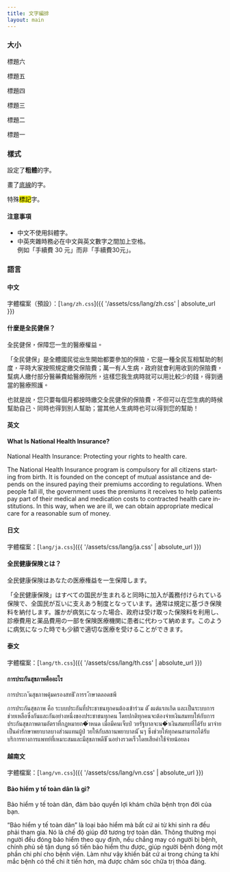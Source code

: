 ```yaml
---
title: 文字編排
layout: main
---
```


### 大小

<p class="heading6">標題六</p>

<p class="heading5">標題五</p>

<p class="heading4">標題四</p>

<p class="heading3">標題三</p>

<p class="heading2">標題二</p>

<p class="heading1">標題一</p>

### 樣式

設定了**粗體**的字。

畫了<u>底線</u>的字。

特殊<mark>標記</mark>字。

#### 注意事項

* 中文不使用斜體字。
* 中英夾雜時務必在中文與英文數字之間加上空格。    
  例如「手續費 30 元」而非「手續費30元」。

### 語言

#### 中文

字體檔案（預設）：[`lang/zh.css`]({{ '/assets/css/lang/zh.css' | absolute_url }})
<link href="{{ '/assets/css/lang/zh.css' | absolute_url }}" rel="stylesheet">

<!-- https://www.nhi.gov.tw/resource/Handbook/2020-2021/images/pdf/2020-2021_zh.pdf -->
<div class="pa4 ba plain w-paragraph nested-copy-separator" lang="zh-hant">
  <h4>什麼是全民健保？</h4>
  <p class="desc">全民健保，保障您一生的醫療權益。</p>

  <p>「全民健保」是全體國民從出生開始都要參加的保險，它是一種全民互相幫助的制度，平時大家按照規定繳交保險費；萬一有人生病，政府就會利用收到的保險費，幫病人繳付部分醫藥費給醫療院所，這樣您我生病時就可以用比較少的錢，得到適當的醫療照護。</p>
  <p>也就是說，您只要每個月都按時繳交全民健保的保險費，不但可以在您生病的時候幫助自己、同時也得到別人幫助；當其他人生病時也可以得到您的幫助！</p>
</div>

#### 英文

<!-- https://www.nhi.gov.tw/resource/Handbook/2020-2021/images/pdf/2020-2021_en.pdf -->
<div class="pa4 ba plain w-paragraph" lang="en">
  <h4>What Is National Health Insurance?</h4>
  <p class="desc">National Health Insurance: Protecting your rights to health care.</p>

  <p>The National Health Insurance program is compulsory for all citizens starting from birth. It is founded on the concept of mutual assistance and depends on the insured paying their premiums according to regulations. When people fall ill, the government uses the premiums it receives to help patients pay part of their medical and medication costs to contracted health care institutions. In this way, when we are ill, we can obtain appropriate medical care for a reasonable sum of money.</p>
</div>

#### 日文

字體檔案：[`lang/ja.css`]({{ '/assets/css/lang/ja.css' | absolute_url }})
<link href="{{ '/assets/css/lang/ja.css' | absolute_url }}" rel="stylesheet">

<!-- https://www.nhi.gov.tw/resource/Handbook/2020-2021/images/pdf/2020-2021_ja.pdf -->
<div class="pa4 ba plain w-paragraph" lang="ja">
  <h4>全民健康保険とは？</h4>
  <p class="desc">全民健康保険はあなたの医療権益を一生保障します。  </p>

  <p>「全民健康保険」はすべての国民が生まれると同時に加入が義務付けられている保険で、全国民が互いに支えあう制度となっています。通常は規定に基づき保険料を納付します。誰かが病気になった場合、政府は受け取った保険料を利用し、診療費用と薬品費用の一部を保険医療機関に患者に代わって納めます。このように病気になった時でも少額で適切な医療を受けることができます。</p>
</div>

#### 泰文

字體檔案：[`lang/th.css`]({{ '/assets/css/lang/th.css' | absolute_url }})
<link href="{{ '/assets/css/lang/th.css' | absolute_url }}" rel="stylesheet">


<!-- https://www.nhi.gov.tw/resource/Handbook/2020-2021/images/pdf/2020-2021_th.pdf -->
<div class="pa4 ba plain w-paragraph" lang="th">
  <h4>การประกันสุขภาพคืออะไร</h4>
  <p class="desc">การประก ันสุขภาพคุ้มครองสทธิ ิการร ักษาตลอดชพี</p>

  <p>การประกันสุขภาพ คือ ระบบประกันที่ประชาชนทุกคนต้องเข้าร่วม ตั ้งแต่แรกเกิด และเป็นระบบการช่วยเหลือซึ่งกันและกันอย่างหนึ่งของประชาชนทุกคน โดยปกติทุกคนจะต้องจ่ายเงินสมทบให้กับการประกันสุขภาพตามอัตราที่กฎหมายก�ำหนด เมื่อมีคนเจ็บป่ วยรัฐบาลจะน�ำเงินสมทบที่ได้รับ มาจ่ายเป็นค่ารักษาพยาบาลบางส่วนแทนผู้ป่ วยให้กับสถานพยาบาลนั ้นๆ ซึ่งช่วยให้ทุกคนสามารถได้รับบริการทางการแพทย์ที่เหมาะสมและมีสุขภาพดีขึ ้นอย่างรวดเร็วโดยเสียค่าใช้จ่ายน้อยลง </p>
</div>

#### 越南文

字體檔案：[`lang/vn.css`]({{ '/assets/css/lang/vn.css' | absolute_url }})
<link href="{{ '/assets/css/lang/vn.css' | absolute_url }}" rel="stylesheet">


<!-- https://www.nhi.gov.tw/resource/Handbook/2020-2021/images/pdf/2020-2021_vn.pdf -->
<div class="pa4 ba plain w-paragraph" lang="vn">
  <h4>Bảo hiểm y tế toàn dân là gì?</h4>
  <p class="desc">Bảo hiểm y tế toàn dân, đảm bảo quyền lợi khám chữa bệnh trọn đời của bạn.</p>

  <p>“Bảo hiểm y tế toàn dân” là loại bảo hiểm mà bất cứ ai từ khi sinh ra đều phải tham gia. Nó là chế độ giúp đỡ tương trợ toàn dân. Thông thường mọi người đều đóng bảo hiểm theo quy định, nếu chẳng may có người bị bệnh, chính phủ sẽ tận dụng số tiền bảo hiểm thu được, giúp người bệnh đóng một phần chi phí cho bệnh viện. Làm như vậy khiến bất cứ ai trong chúng ta khi mắc bệnh có thể chi ít tiền hơn, mà được chăm sóc chữa trị thỏa đáng. </p>
</div>

